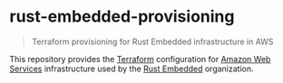 rust-embedded-provisioning
==========================

> Terraform provisioning for Rust Embedded infrastructure in AWS

This repository provides the [Terraform](https://www.terraform.io/)
configuration for [Amazon Web Services](https://aws.amazon.com) infrastructure
used by the [Rust Embedded](https://github.com/rust-embedded) organization.
